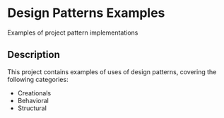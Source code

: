 # Design Patterns Examples

Examples of project pattern implementations

## Description

This project contains examples of uses of design patterns, covering the following categories:
- Creationals
- Behavioral
- Structural
